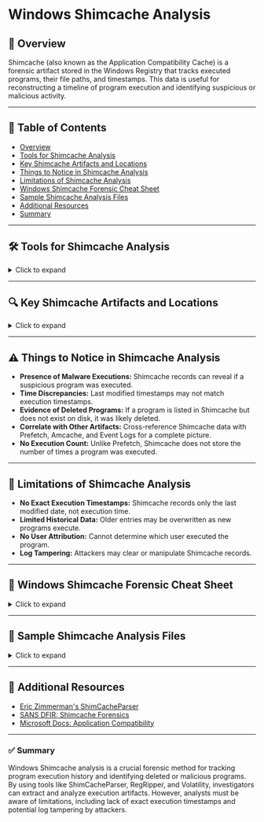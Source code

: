 # Windows Shimcache Analysis

## 📌 Overview
Shimcache (also known as the Application Compatibility Cache) is a forensic artifact stored in the Windows Registry that tracks executed programs, their file paths, and timestamps. This data is useful for reconstructing a timeline of program execution and identifying suspicious or malicious activity.

---

## 📖 Table of Contents
- [Overview](#-overview)
- [Tools for Shimcache Analysis](#-tools-for-shimcache-analysis)
- [Key Shimcache Artifacts and Locations](#-key-shimcache-artifacts-and-locations)
- [Things to Notice in Shimcache Analysis](#-things-to-notice-in-shimcache-analysis)
- [Limitations of Shimcache Analysis](#-limitations-of-shimcache-analysis)
- [Windows Shimcache Forensic Cheat Sheet](#-windows-shimcache-forensic-cheat-sheet)
- [Sample Shimcache Analysis Files](#-sample-shimcache-analysis-files)
- [Additional Resources](#-additional-resources)
- [Summary](#-summary)

---

## 🛠️ Tools for Shimcache Analysis
<details>
  <summary>Click to expand</summary>

| Tool | Description | Usage |
|------|------------|--------|
| **ShimCacheParser (Eric Zimmerman)** | Extracts and parses Shimcache data | `ShimCacheParser.exe -f SYSTEM -o output.csv` |
| **RegRipper** | Extracts Shimcache data from registry hives | `rip.pl -r SYSTEM -p shimcache` |
| **RECmd (Eric Zimmerman)** | Advanced registry analysis tool | `RECmd.exe -d SYSTEM` |
| **Volatility (Memory Analysis)** | Extracts Shimcache from memory dumps | `vol.py -f <memory_dump> printkey -K Shimcache` |
</details>

---

## 🔍 Key Shimcache Artifacts and Locations
<details>
  <summary>Click to expand</summary>

| **Artifact** | **Registry Path** | **What It Reveals** |
|-------------|------------------|----------------------|
| **Shimcache Execution Records** | `SYSTEM\CurrentControlSet\Control\Session Manager\AppCompatCache` | Tracks executed applications and timestamps |
| **File Paths of Executed Programs** | Inside Shimcache data | Lists file locations of executed programs |
| **Last Modified Timestamps** | Inside Shimcache metadata | Indicates when the program was last modified |
| **Presence of Malware** | Inside Shimcache | Can indicate if malware was executed |
</details>

---

## ⚠️ Things to Notice in Shimcache Analysis
- **Presence of Malware Executions:** Shimcache records can reveal if a suspicious program was executed.
- **Time Discrepancies:** Last modified timestamps may not match execution timestamps.
- **Evidence of Deleted Programs:** If a program is listed in Shimcache but does not exist on disk, it was likely deleted.
- **Correlate with Other Artifacts:** Cross-reference Shimcache data with Prefetch, Amcache, and Event Logs for a complete picture.
- **No Execution Count:** Unlike Prefetch, Shimcache does not store the number of times a program was executed.

---

## 🚧 Limitations of Shimcache Analysis
- **No Exact Execution Timestamps:** Shimcache records only the last modified date, not execution time.
- **Limited Historical Data:** Older entries may be overwritten as new programs execute.
- **No User Attribution:** Cannot determine which user executed the program.
- **Log Tampering:** Attackers may clear or manipulate Shimcache records.

---

## 📜 Windows Shimcache Forensic Cheat Sheet
<details>
  <summary>Click to expand</summary>

| **Key Data** | **Registry Path** | **Analysis Notes** |
|-------------|------------------|----------------------|
| **Executed Programs** | `SYSTEM\CurrentControlSet\Control\Session Manager\AppCompatCache` | Tracks executed applications |
| **File Paths** | Inside Shimcache data | Shows file location of executed applications |
| **Last Modified Timestamp** | Inside Shimcache metadata | Indicates when the application was modified |
| **Malware Indicators** | Inside Shimcache records | Can indicate malicious executions |
</details>

---

## 📂 Sample Shimcache Analysis Files
<details>
  <summary>Click to expand</summary>

- [Sample Shimcache Data](./samples/sample_shimcache_data.reg)
- [Shimcache Execution Analysis](./samples/shimcache_execution_report.csv)
</details>

---

## 📖 Additional Resources
- [Eric Zimmerman's ShimCacheParser](https://ericzimmerman.github.io/)
- [SANS DFIR: Shimcache Forensics](https://digital-forensics.sans.org/)
- [Microsoft Docs: Application Compatibility](https://learn.microsoft.com/en-us/windows/deployment/planning/compatibility)

---

### ✅ Summary
Windows Shimcache analysis is a crucial forensic method for tracking program execution history and identifying deleted or malicious programs. By using tools like ShimCacheParser, RegRipper, and Volatility, investigators can extract and analyze execution artifacts. However, analysts must be aware of limitations, including lack of exact execution timestamps and potential log tampering by attackers.

